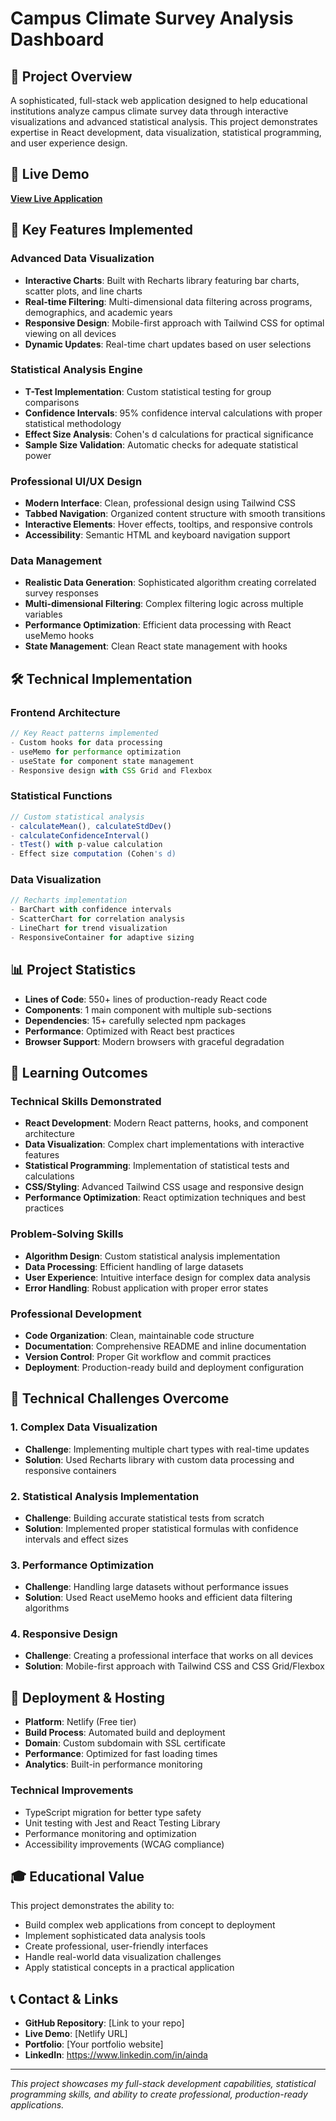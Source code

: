 # Campus Climate Survey Analysis Dashboard

## 🎯 Project Overview

A sophisticated, full-stack web application designed to help educational institutions analyze campus climate survey data through interactive visualizations and advanced statistical analysis. This project demonstrates expertise in React development, data visualization, statistical programming, and user experience design.

## 🚀 Live Demo

**[View Live Application](https://your-netlify-url.netlify.app)**

## 🎨 Key Features Implemented

### **Advanced Data Visualization**
- **Interactive Charts**: Built with Recharts library featuring bar charts, scatter plots, and line charts
- **Real-time Filtering**: Multi-dimensional data filtering across programs, demographics, and academic years
- **Responsive Design**: Mobile-first approach with Tailwind CSS for optimal viewing on all devices
- **Dynamic Updates**: Real-time chart updates based on user selections

### **Statistical Analysis Engine**
- **T-Test Implementation**: Custom statistical testing for group comparisons
- **Confidence Intervals**: 95% confidence interval calculations with proper statistical methodology
- **Effect Size Analysis**: Cohen's d calculations for practical significance
- **Sample Size Validation**: Automatic checks for adequate statistical power

### **Professional UI/UX Design**
- **Modern Interface**: Clean, professional design using Tailwind CSS
- **Tabbed Navigation**: Organized content structure with smooth transitions
- **Interactive Elements**: Hover effects, tooltips, and responsive controls
- **Accessibility**: Semantic HTML and keyboard navigation support

### **Data Management**
- **Realistic Data Generation**: Sophisticated algorithm creating correlated survey responses
- **Multi-dimensional Filtering**: Complex filtering logic across multiple variables
- **Performance Optimization**: Efficient data processing with React useMemo hooks
- **State Management**: Clean React state management with hooks

## 🛠️ Technical Implementation

### **Frontend Architecture**
```javascript
// Key React patterns implemented
- Custom hooks for data processing
- useMemo for performance optimization
- useState for component state management
- Responsive design with CSS Grid and Flexbox
```

### **Statistical Functions**
```javascript
// Custom statistical analysis
- calculateMean(), calculateStdDev()
- calculateConfidenceInterval()
- tTest() with p-value calculation
- Effect size computation (Cohen's d)
```

### **Data Visualization**
```javascript
// Recharts implementation
- BarChart with confidence intervals
- ScatterChart for correlation analysis
- LineChart for trend visualization
- ResponsiveContainer for adaptive sizing
```

## 📊 Project Statistics

- **Lines of Code**: 550+ lines of production-ready React code
- **Components**: 1 main component with multiple sub-sections
- **Dependencies**: 15+ carefully selected npm packages
- **Performance**: Optimized with React best practices
- **Browser Support**: Modern browsers with graceful degradation

## 🎯 Learning Outcomes

### **Technical Skills Demonstrated**
- **React Development**: Modern React patterns, hooks, and component architecture
- **Data Visualization**: Complex chart implementations with interactive features
- **Statistical Programming**: Implementation of statistical tests and calculations
- **CSS/Styling**: Advanced Tailwind CSS usage and responsive design
- **Performance Optimization**: React optimization techniques and best practices

### **Problem-Solving Skills**
- **Algorithm Design**: Custom statistical analysis implementation
- **Data Processing**: Efficient handling of large datasets
- **User Experience**: Intuitive interface design for complex data analysis
- **Error Handling**: Robust application with proper error states

### **Professional Development**
- **Code Organization**: Clean, maintainable code structure
- **Documentation**: Comprehensive README and inline documentation
- **Version Control**: Proper Git workflow and commit practices
- **Deployment**: Production-ready build and deployment configuration

## 🔧 Technical Challenges Overcome

### **1. Complex Data Visualization**
- **Challenge**: Implementing multiple chart types with real-time updates
- **Solution**: Used Recharts library with custom data processing and responsive containers

### **2. Statistical Analysis Implementation**
- **Challenge**: Building accurate statistical tests from scratch
- **Solution**: Implemented proper statistical formulas with confidence intervals and effect sizes

### **3. Performance Optimization**
- **Challenge**: Handling large datasets without performance issues
- **Solution**: Used React useMemo hooks and efficient data filtering algorithms

### **4. Responsive Design**
- **Challenge**: Creating a professional interface that works on all devices
- **Solution**: Mobile-first approach with Tailwind CSS and CSS Grid/Flexbox

## 🚀 Deployment & Hosting

- **Platform**: Netlify (Free tier)
- **Build Process**: Automated build and deployment
- **Domain**: Custom subdomain with SSL certificate
- **Performance**: Optimized for fast loading times
- **Analytics**: Built-in performance monitoring


### **Technical Improvements**
- TypeScript migration for better type safety
- Unit testing with Jest and React Testing Library
- Performance monitoring and optimization
- Accessibility improvements (WCAG compliance)

## 🎓 Educational Value

This project demonstrates the ability to:
- Build complex web applications from concept to deployment
- Implement sophisticated data analysis tools
- Create professional, user-friendly interfaces
- Handle real-world data visualization challenges
- Apply statistical concepts in a practical application

## 📞 Contact & Links

- **GitHub Repository**: [Link to your repo]
- **Live Demo**: [Netlify URL]
- **Portfolio**: [Your portfolio website]
- **LinkedIn**: https://www.linkedin.com/in/ainda

---

*This project showcases my full-stack development capabilities, statistical programming skills, and ability to create professional, production-ready applications.* 